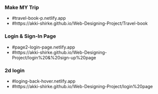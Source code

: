 <div>
  <h3>Make MY Trip</h3>
  <ul>
  <li>#travel-book-p.netlify.app</li>
  <li>#https://akki-shirke.github.io/Web-Designing-Project/Travel-book</li>
</ul>
</div>

<div>
  <h3>Login & Sign-In Page</h3>
  <ul>
  <li>#page2-login-page.netlify.app</li>
  <li>#https://akki-shirke.github.io/Web-Designing-Project/login%20&%20sign-up%20page</li>
</ul>
</div>

<div>
  <h3>2d login</h3>
  <ul>
  <li>#loging-back-hover.netlify.app<br></li>
  <li>#https://akki-shirke.github.io/Web-Designing-Project/login%20page<br></li>
</ul>
</div>




